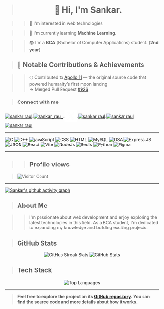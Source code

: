 > **<h1 align="center">👋 Hi, I'm Sankar.</h1>**

>> 🌟 I'm interested in web technologies.

>> 🚀 I'm currently learning **Machine Learning**.

>> 📚 I'm a **BCA** (Bachelor of Computer Applications) student. (**2nd year**)

> ## 🚀 Notable Contributions & Achievements
  
  >>🌕 Contributed to [Apollo 11](https://github.com/chrislgarry/Apollo-11) — the original source code that powered humanity’s first moon landing  
  → Merged Pull Request [#926](https://github.com/chrislgarry/Apollo-11/pull/926)

> **<h3 align="left">Connect with me</h3>**
<p align="left">
  <a href="https://www.linkedin.com/in/sankar-raul/">
    <img align="center" src="https://raw.githubusercontent.com/rahuldkjain/github-profile-readme-generator/master/src/images/icons/Social/linked-in-alt.svg" alt="sankar raul" height="30" width="40" />
  </a>
  <a href="https://www.instagram.com/sankar_raul_/">
    <img align="center" src="https://raw.githubusercontent.com/rahuldkjain/github-profile-readme-generator/master/src/images/icons/Social/instagram.svg" alt="sankar_raul_" height="30" width="40" />
  </a>
  <a href="https://x.com/sankar_raul">
    <img align="center" src="/twitter.png" alt="sankar_raul_" width="40" />
  </a>
  <a href="https://leetcode.com/u/sankar-raul/">
    <img align="center" src="https://raw.githubusercontent.com/rahuldkjain/github-profile-readme-generator/master/src/images/icons/Social/leet-code.svg" alt="sankar raul" height="30" width="40" />
  </a>
  <a href="https://www.geeksforgeeks.org/user/sankar_raul/">
    <img align="center" src="https://upload.wikimedia.org/wikipedia/commons/4/43/GeeksforGeeks.svg" alt="sankar raul" height="30" width="40" />
  </a>
  <a href="https://www.facebook.com/sankarraul.me">
    <img align="center" src="https://raw.githubusercontent.com/rahuldkjain/github-profile-readme-generator/master/src/images/icons/Social/facebook.svg" alt="sankar raul" height="30" width="40" />
  </a>
</p>

---
 <p align="left">
  <img src="https://img.icons8.com/?size=256&id=40670&format=png" heigth="40" width="40" alt="C" title='C'>
    <img src="https://cdn.worldvectorlogo.com/logos/c.svg" height="40" width="40" alt="C++" title='C++'>
  <img src="https://img.icons8.com/?size=256&id=PXTY4q2Sq2lG&format=png" heigth="40" width="40" alt="javaScript" title='javascript'>
    <img src="https://img.icons8.com/?size=256&id=7gdY5qNXaKC0&format=png" heigth="40" width="40" alt="CSS" title='CSS'>
  <img src="https://img.icons8.com/?size=256&id=20909&format=png" heigth="40" width="40" alt="HTML" title='HTML'>
  <img src="https://img.icons8.com/?size=256w&id=rgPSE6nAB766&format=png" heigth="40" width="40" alt="MySQL" title='MySQL'>
  <img src="https://img.freepik.com/premium-vector/dsa-letter-logo-design-technology-company-dsa-logo-design-black-white-color-combination-dsa-logo-dsa-vector-dsa-design-dsa-icon-dsa-alphabet-dsa-typography-logo-design_229120-149253.jpg" heigth="40" width="40" alt="DSA" title='DSA'>
  <img src="https://logowik.com/content/uploads/images/express-js2119.logowik.com.webp" heigth="40" width="40" alt="Express.JS" title='Express.JS'>
  <img src="https://img.icons8.com/?size=256w&id=22441&format=png&color=FFFFFF" heigth="40" width="40" alt="JSON" title='JSON'>
<img src="https://img.icons8.com/?size=256&id=123603&format=png" height="40" width="40" alt="React" title='React'>
  <img src="https://img.icons8.com/?size=256&id=dJjTWMogzFzg&format=png" height="40" width="40" alt="Vite" title='Vite'>
    <img src="https://img.icons8.com/?size=256&id=hsPbhkOH4FMe&format=png" height="40" width="40" alt="NodeJs" title='NodeJS'>
       <img src="https://icon.icepanel.io/Technology/svg/Redis.svg" height="40" width="40" alt="Redis" title='Redis'>
    <img src="https://img.icons8.com/?size=256&id=l75OEUJkPAk4&format=png" height="40" width="40" alt="Python" title='Python'>
    <img src="https://img.icons8.com/?size=256&id=W0YEwBDDfTeu&format=png" height="40" width="40" alt="Figma" title='Figma'>
</p>

---

>> ## Profile views

 
> ![Visitor Count](https://profile-counter.glitch.me/sankar-raul/count.svg)
 
---

[![Sankar's github activity graph](https://github-readme-activity-graph.vercel.app/graph?username=sankar-raul&theme=github-compact&area_color=0a5b00&area=true)](https://github.com/sankar-raul/github-readme-activity-graph)
> **<h2 align="left">About Me</h2>**
<p align="center">
  
  >> I'm passionate about web development and enjoy exploring the latest technologies in this field. As a BCA student, I'm dedicated to expanding my knowledge and building exciting projects.
</p>

> **<h2 align="left">GitHub Stats</h2>**
<div align='center'>
  <img src="https://github-readme-streak-stats.herokuapp.com/?user=sankar-raul&theme=radical&hide_border=true" alt="GitHub Streak Stats">
  <img src="https://github-readme-stats.vercel.app/api?username=sankar-raul&theme=radical&hide_border=true&include_all_commits=false&count_private=false" alt="GitHub Stats">
</div>

> **<h2 align="left">Tech Stack</h2>**

<div align="center">
     <img align="center" src="https://github-readme-stats.vercel.app/api/top-langs?username=sankar-raul&hide_border=true&no-bg=true&no-frame=true&layout=compact&theme=radical&langs_count=10" alt="Top Languages"/>
</div>

---
> **Feel free to explore the project on its <a href="https://github.com/sankar-raul?tab=repositories">GitHub repository</a>. You can find the source code and more details about how it works.**
